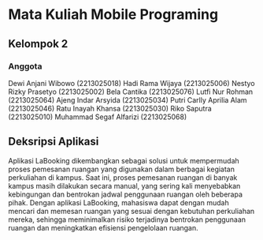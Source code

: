 # Mata Kuliah Mobile Programing 

## Kelompok 2

### Anggota
 Dewi Anjani Wibowo		    (2213025018)
 Hadi Rama Wijaya		    (2213025006)
 Nestyo Rizky Prasetyo	    (2213025002)
 Bela Cantika			    (2213025076)
 Lutfi Nur Rohman		    (2213025064)
 Ajeng Indar Arsyida		(2213025034)
 Putri Carlly Aprilia Alam  (2213025046)
 Ratu Inayah Khansa		    (2213025030)
 Riko Saputra			    (2213025010)
 Muhammad Segaf Alfarizi 	(2213025068)

## Deksripsi Aplikasi

Aplikasi LaBooking dikembangkan sebagai solusi untuk mempermudah proses pemesanan ruangan yang digunakan dalam berbagai kegiatan perkuliahan di kampus. Saat ini, proses pemesanan ruangan di banyak kampus masih dilakukan secara manual, yang sering kali menyebabkan kebingungan dan bentrokan jadwal penggunaan ruangan oleh beberapa pihak. Dengan aplikasi LaBooking, mahasiswa dapat dengan mudah mencari dan memesan ruangan yang sesuai dengan kebutuhan perkuliahan mereka, sehingga meminimalkan risiko terjadinya bentrokan penggunaan ruangan dan meningkatkan efisiensi pengelolaan ruangan.
